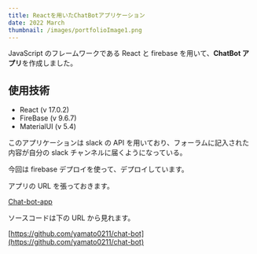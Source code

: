```yaml
---
title: Reactを用いたChatBotアプリケーション
date: 2022 March
thumbnail: /images/portfolioImage1.png
---
```


JavaScript のフレームワークである React と firebase を用いて、**ChatBot アプリ**を作成しました。

## 使用技術

- React (v 17.0.2)
- FireBase (v 9.6.7)
- MaterialUI (v 5.4)

このアプリケーションは slack の API を用いており、フォーラムに記入された内容が自分の slack チャンネルに届くようになっている。

今回は firebase デプロイを使って、デプロイしています。

アプリの URL を張っておきます。

[Chat-bot-app](https://chatbot-demo-59b12.web.app/)

ソースコードは下の URL から見れます。

[https://github.com/yamato0211/chat-bot](https://github.com/yamato0211/chat-bot)
